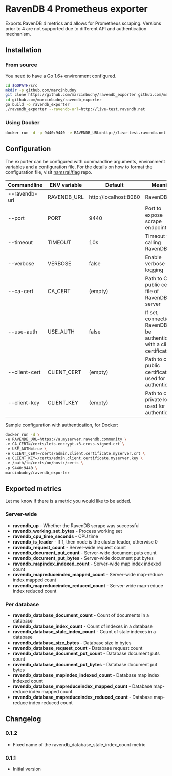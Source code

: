 # RavenDB 4 Prometheus exporter

Exports RavenDB 4 metrics and allows for Prometheus scraping. Versions prior to 4 are not supported due to different API and authentication mechanism.

## Installation

### From source

You need to have a Go 1.6+ environment configured.

```bash
cd $GOPATH/src
mkdir -p github.com/marcinbudny
git clone https://github.com/marcinbudny/ravendb_exporter github.com/marcinbudny/ravendb_exporter
cd github.com/marcinbudny/ravendb_exporter 
go build -o ravendb_exporter
./ravendb_exporter --ravendb-url=http://live-test.ravendb.net
```

### Using Docker

```bash
docker run -d -p 9440:9440 -e RAVENDB_URL=http://live-test.ravendb.net marcinbudny/ravendb_exporter
```

## Configuration

The exporter can be configured with commandline arguments, environment variables and a configuration file. For the details on how to format the configuration file, visit [namsral/flag](https://github.com/namsral/flag) repo.

|Commandline|ENV variable|Default|Meaning|
|---|---|---|---|
|--ravendb-url|RAVENDB_URL|http://localhost:8080|RavenDB URL|
|--port|PORT|9440|Port to expose scrape endpoint on|
|--timeout|TIMEOUT|10s|Timeout when calling RavenDB|
|--verbose|VERBOSE|false|Enable verbose logging|
|--ca-cert|CA_CERT|(empty)|Path to CA public cert file of RavenDB server|
|--use-auth|USE_AUTH|false|If set, connection to RavenDB will be authenticated with a client certificate|
|--client-cert|CLIENT_CERT|(empty)|Path to client public certificate used for authentication|
|--client-key|CLIENT_KEY|(empty)|Path to client private key used for authentication|

Sample configuration with authentication, for Docker:

```bash
docker run -d \
-e RAVENDB_URL=https://a.myserver.ravendb.community \
-e CA_CERT=/certs/lets-encrypt-x3-cross-signed.crt \
-e USE_AUTH=true \
-e CLIENT_CERT=/certs/admin.client.certificate.myserver.crt \
-e CLIENT_KEY=/certs/admin.client.certificate.myserver.key \
-v /path/to/certs/on/host:/certs \
-p 9440:9440 \
marcinbudny/ravendb_exporter
```

## Exported metrics

Let me know if there is a metric you would like to be added.

### Server-wide

* **ravendb_up** - Whether the RavenDB scrape was successful
* **ravendb_working_set_bytes** - Process working set
* **ravendb_cpu_time_seconds** - CPU time
* **ravendb_is_leader** - If 1, then node is the cluster leader, otherwise 0
* **ravendb_request_count** - Server-wide request count
* **ravendb_document_put_count** - Server-wide document puts count
* **ravendb_document_put_bytes** - Server-wide document put bytes
* **ravendb_mapindex_indexed_count** - Server-wide map index indexed count
* **ravendb_mapreduceindex_mapped_count** - Server-wide map-reduce index mapped count
* **ravendb_mapreduceindex_reduced_count** - Server-wide map-reduce index reduced count

### Per database

* **ravendb_database_document_count** - Count of documents in a database
* **ravendb_database_index_count** - Count of indexes in a database
* **ravendb_database_stale_index_count** - Count of stale indexes in a database
* **ravendb_database_size_bytes** - Database size in bytes
* **ravendb_database_request_count** - Database request count
* **ravendb_database_document_put_count** - Database document puts count
* **ravendb_database_document_put_bytes** - Database document put bytes
* **ravendb_database_mapindex_indexed_count** - Database map index indexed count
* **ravendb_database_mapreduceindex_mapped_count** - Database map-reduce index  mapped count
* **ravendb_database_mapreduceindex_reduced_count** - Database map-reduce index reduced count


## Changelog

### 0.1.2

* Fixed name of the ravendb_database_stale_index_count metric

### 0.1.1

* Initial version